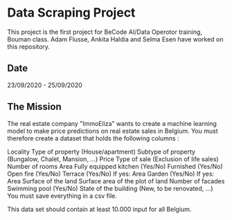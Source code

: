 # Data Scraping Project

This project is the first project for BeCode AI/Data Operotor training, Bouman class. Adam Flusse, Ankita Haldia and Selma Esen have worked on this repository.
 
## Date

23/09/2020 - 25/09/2020

## The Mission

The real estate company "ImmoEliza" wants to create a machine learning model to make price predictions on real estate sales in Belgium. You must therefore create a dataset that holds the following columns :

Locality
Type of property (House/apartment)
Subtype of property (Bungalow, Chalet, Mansion, ...)
Price
Type of sale (Exclusion of life sales)
Number of rooms
Area
Fully equipped kitchen (Yes/No)
Furnished (Yes/No)
Open fire (Yes/No)
Terrace (Yes/No)
If yes: Area
Garden (Yes/No)
If yes: Area
Surface of the land
Surface area of the plot of land
Number of facades
Swimming pool (Yes/No)
State of the building (New, to be renovated, ...)
You must save everything in a csv file.

This data set should contain at least 10.000 input for all Belgium.



